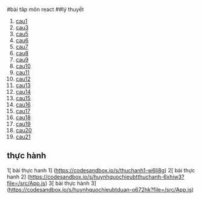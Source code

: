  #bài tâp môn react
##lý thuyết
1. [cau1](https://codepen.io/Quc-Hiu-the-styleful/pen/VwdEyq)
2. [cau3](https://codepen.io/Quc-Hiu-the-styleful/pen/xxzyYZW)
3. [cau5](https://codepen.io/Quc-Hiu-the-styleful/pen/OJEBQNL)
4. [cau6](https://codepen.io/Quc-Hiu-the-styleful/pen/wvXYyGB)
5. [cau7](https://codesandbox.io/s/cau-7-bdszuf)
6. [cau8](https://codesandbox.io/s/cau-8-pgbeuz)
7. [cau9](https://codepen.io/Quc-Hiu-the-styleful/pen/BaVWNEq)
8. [cau10](https://codepen.io/Quc-Hiu-the-styleful/pen/dyKvGVx)
9. [cau11](https://codepen.io/Quc-Hiu-the-styleful/pen/JjZWaXa)
10. [cau12](https://codepen.io/Quc-Hiu-the-styleful/pen/qBKrMZJ)
12. [cau13](https://codepen.io/Quc-Hiu-the-styleful/pen/LYrWJNX)
13. [cau14](https://codepen.io/Quc-Hiu-the-styleful/pen/MWXpqev)
14. [cau15](https://codepen.io/Quc-Hiu-the-styleful/pen/ExRWeyL)
15. [cau16](https://codepen.io/Quc-Hiu-the-styleful/pen/NWzaYgX)
16. [cau17](https://codepen.io/Quc-Hiu-the-styleful/pen/KKeXewz)
17. [cau18](https://codepen.io/Quc-Hiu-the-styleful/pen/QWxmoKW)
18. [cau19](https://codesandbox.io/s/cau-19-z10elh)
19. [cau20](https://codesandbox.io/s/cau-20-2llotr)
20. [cau21](https://codesandbox.io/s/cau-21-ljx9vd)
## thực hành
1[ bài thực hanh 1] (https://codesandbox.io/s/thuchanh1-w6li8g)
2[ bài thực hanh 2] (https://codesandbox.io/s/huynhquochieubtthuchanh-6xhiw3?file=/src/App.js)
3[ bài thực hành 3] (https://codesandbox.io/s/huynhquochieubtduan-o672hk?file=/src/App.js)
